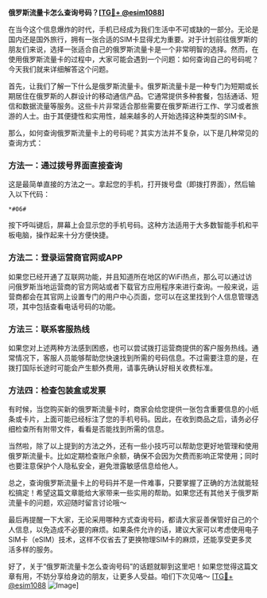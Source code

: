 **俄罗斯流量卡怎么查询号码？[[TG💪+ @esim1088](https://t.me/s/esim1088)]**

在当今这个信息爆炸的时代，手机已经成为我们生活中不可或缺的一部分。无论是国内还是国外旅行，拥有一张合适的SIM卡显得尤为重要。对于计划前往俄罗斯的朋友们来说，选择一张适合自己的俄罗斯流量卡是一个非常明智的选择。然而，在使用俄罗斯流量卡的过程中，大家可能会遇到一个问题：如何查询自己的号码呢？今天我们就来详细解答这个问题。

首先，让我们了解一下什么是俄罗斯流量卡。俄罗斯流量卡是一种专门为短期或长期居住在俄罗斯的人群设计的移动通信产品。它通常提供多种套餐，包括通话、短信和数据流量等服务。这些卡片非常适合那些需要在俄罗斯进行工作、学习或者旅游的人士。由于其便捷性和实用性，越来越多的人开始选择这种类型的SIM卡。

那么，如何查询俄罗斯流量卡上的号码呢？其实方法并不复杂，以下是几种常见的查询方式：

### 方法一：通过拨号界面直接查询

这是最简单直接的方法之一。拿起您的手机，打开拨号盘（即拨打界面），然后输入以下代码：
```
*#06#
```
按下呼叫键后，屏幕上会显示您的手机号码。这种方法适用于大多数智能手机和平板电脑，操作起来十分方便快捷。

### 方法二：登录运营商官网或APP

如果您已经开通了互联网功能，并且知道所在地区的WiFi热点，那么可以通过访问俄罗斯当地运营商的官方网站或者下载官方应用程序来进行查询。一般来说，运营商都会在其官网上设置专门的用户中心页面，您可以在这里找到个人信息管理选项，其中包括查看电话号码的功能。

### 方法三：联系客服热线

如果您对上述两种方法感到困惑，也可以尝试拨打运营商提供的客户服务热线。通常情况下，客服人员能够帮助您快速找到所需的号码信息。不过需要注意的是，在拨打国际长途时可能会产生额外费用，请事先确认好相关收费标准。

### 方法四：检查包装盒或发票

有时候，当您购买新的俄罗斯流量卡时，商家会给您提供一张包含重要信息的小纸条或卡片，上面可能已经标注了您的手机号码。因此，在收到商品之后，请务必仔细检查所有附带文件，看看是否能找到所需的信息。

当然啦，除了以上提到的方法之外，还有一些小技巧可以帮助您更好地管理和使用俄罗斯流量卡。比如定期检查账户余额，确保不会因为欠费而影响正常使用；同时也要注意保护个人隐私安全，避免泄露敏感信息给他人。

总之，查询俄罗斯流量卡上的号码并不是一件难事，只要掌握了正确的方法就能轻松搞定！希望这篇文章能给大家带来一些实用的帮助。如果您还有其他关于俄罗斯流量卡的问题，欢迎随时留言讨论哦～

最后再提醒一下大家，无论采用哪种方式查询号码，都请大家妥善保管好自己的个人信息，以免造成不必要的麻烦。如果条件允许的话，建议大家可以考虑使用电子SIM卡（eSIM）技术，这样不仅省去了更换物理SIM卡的麻烦，还能享受更多灵活多样的服务。

好了，关于“俄罗斯流量卡怎么查询号码”的话题就聊到这里吧！如果您觉得这篇文章有用，不妨分享给身边的朋友，让更多人受益。咱们下次见咯～ [[TG💪+ @esim1088](https://t.me/s/esim1088) ![Image](https://i.postimg.cc/4NQfJmqS/Snipaste-2025-05-13-00-14-12.png)]